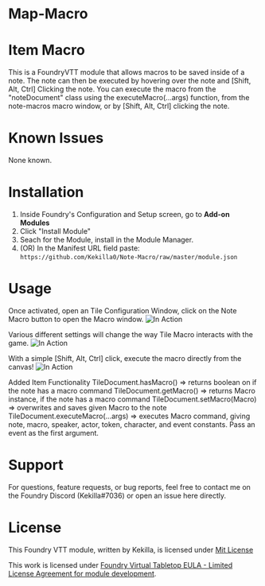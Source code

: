 # Map-Macro

# Item Macro

This is a FoundryVTT module that allows macros to be saved inside of a note. The note can then be executed by hovering over the note and [Shift, Alt, Ctrl] Clicking the note.
You can execute the macro from the "noteDocument" class using the executeMacro(...args) function, from the note-macros macro window, or by [Shift, Alt, Ctrl] clicking the note.

# Known Issues

None known.

# Installation

1. Inside Foundry's Configuration and Setup screen, go to **Add-on Modules**
2. Click "Install Module"
3. Seach for the Module, install in the Module Manager.
4. (OR) In the Manifest URL field paste: `https://github.com/Kekilla0/Note-Macro/raw/master/module.json`

# Usage

Once activated, open an Tile Configuration Window, click on the Note Macro button to open the Macro window.
![In Action](https://i.gyazo.com/82482f226e3262808701a9bcad5557ac.gif)

Various different settings will change the way Tile Macro interacts with the game.
![In Action](https://i.gyazo.com/6244808d730b93a0b8a38a510820c6ba.png)

With a simple [Shift, Alt, Ctrl] click, execute the macro directly from the canvas!
![In Action](https://i.gyazo.com/46414ca582561ac56113d78007e36645.gif)

Added Item Functionality
TileDocument.hasMacro() => returns boolean on if the note has a macro command
TileDocument.getMacro() => returns Macro instance, if the note has a macro command
TileDocument.setMacro(Macro) => overwrites and saves given Macro to the note
TileDocument.executeMacro(...args) => executes Macro command, giving note, macro, speaker, actor, token, character, and event constants. Pass an event as the first argument.

# Support

For questions, feature requests, or bug reports, feel free to contact me on the Foundry Discord (Kekilla#7036) or open an issue here directly.

# License

This Foundry VTT module, written by Kekilla, is licensed under [Mit License](https://github.com/Kekilla0/Note-Macro/blob/main/LICENSE)

This work is licensed under [Foundry Virtual Tabletop EULA - Limited License Agreement for module development](https://foundryvtt.com/article/license/).
